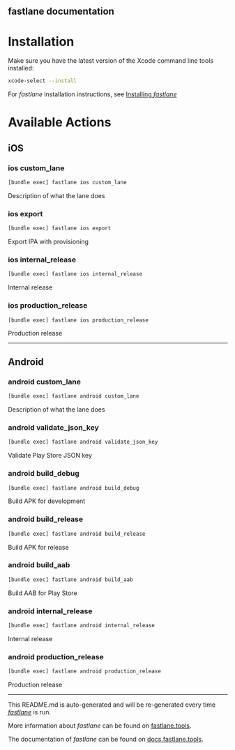 fastlane documentation
----

# Installation

Make sure you have the latest version of the Xcode command line tools installed:

```sh
xcode-select --install
```

For _fastlane_ installation instructions, see [Installing _fastlane_](https://docs.fastlane.tools/#installing-fastlane)

# Available Actions

## iOS

### ios custom_lane

```sh
[bundle exec] fastlane ios custom_lane
```

Description of what the lane does

### ios export

```sh
[bundle exec] fastlane ios export
```

Export IPA with provisioning

### ios internal_release

```sh
[bundle exec] fastlane ios internal_release
```

Internal release

### ios production_release

```sh
[bundle exec] fastlane ios production_release
```

Production release

----


## Android

### android custom_lane

```sh
[bundle exec] fastlane android custom_lane
```

Description of what the lane does

### android validate_json_key

```sh
[bundle exec] fastlane android validate_json_key
```

Validate Play Store JSON key

### android build_debug

```sh
[bundle exec] fastlane android build_debug
```

Build APK for development

### android build_release

```sh
[bundle exec] fastlane android build_release
```

Build APK for release

### android build_aab

```sh
[bundle exec] fastlane android build_aab
```

Build AAB for Play Store

### android internal_release

```sh
[bundle exec] fastlane android internal_release
```

Internal release

### android production_release

```sh
[bundle exec] fastlane android production_release
```

Production release

----

This README.md is auto-generated and will be re-generated every time [_fastlane_](https://fastlane.tools) is run.

More information about _fastlane_ can be found on [fastlane.tools](https://fastlane.tools).

The documentation of _fastlane_ can be found on [docs.fastlane.tools](https://docs.fastlane.tools).
